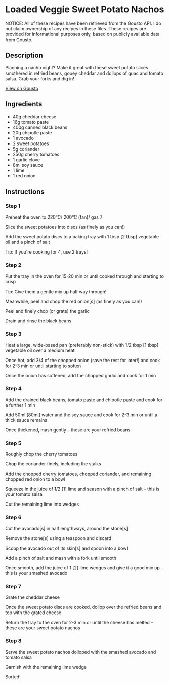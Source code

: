 # Loaded Veggie Sweet Potato Nachos

NOTICE: All of these recipes have been retrieved from the Gousto API. I do not claim ownership of any recipes in these files. These recipes are provided for informational purposes only, based on publicly available data from Gousto.

## Description

Planning a nacho night? Make it great with these sweet potato slices smothered in refried beans, gooey cheddar and dollops of guac and tomato salsa. Grab your forks and dig in!

[View on Gousto](https://www.gousto.co.uk/recipes/cookbook/loaded-veggie-sweet-potato-nachos)

## Ingredients

- 40g cheddar cheese
- 16g tomato paste
- 400g canned black beans
- 20g chipotle paste
- 1 avocado
- 2 sweet potatoes
- 5g coriander
- 250g cherry tomatoes
- 1 garlic clove
- 8ml soy sauce	
- 1 lime
- 1 red onion

## Instructions


### Step 1

Preheat the oven to 220°C/ 200°C (fan)/ gas 7

Slice the sweet potatoes into discs (as finely as you can!)

Add the sweet potato discs to a baking tray with 1 tbsp <span class="text-danger">[2 tbsp]</span> vegetable oil and a pinch of salt

Tip: If you're cooking for 4, use 2 trays!


### Step 2

Put the tray in the oven for 15-20 min or until cooked through and starting to crisp

Tip: Give them a gentle mix up half way through!

Meanwhile, peel and chop the red onion<span class="text-danger">[s]</span> (as finely as you can!)

Peel and finely chop (or grate) the garlic

Drain and rinse the black beans


### Step 3

Heat a large, wide-based pan (preferably non-stick) with 1/2 tbsp<span class="text-danger"> [1 tbsp]</span> vegetable oil over a medium heat

Once hot, add 3/4 of the chopped onion (save the rest for later!) and cook for 2-3 min or until starting to soften

Once the onion has softened, add the chopped garlic and cook for 1 min


### Step 4

Add the drained black beans, tomato paste and chipotle paste and cook for a further 1 min

Add 50ml<span class="text-danger"> [80ml]</span> water and the soy sauce and cook for 2-3 min or until a thick sauce remains

Once thickened, mash gently – these are your refried beans


### Step 5

Roughly chop the cherry tomatoes

Chop the coriander finely, including the stalks

Add the chopped cherry tomatoes, chopped coriander, and remaining chopped red onion to a bowl

Squeeze in the juice of 1/2 <span class="text-danger">[1]</span> lime and season with a pinch of salt – this is your tomato salsa

Cut the remaining lime into wedges


### Step 6

Cut the avocado<span class="text-danger">[s]</span> in half lengthways, around the stone<span class="text-danger">[s]</span>

Remove the stone<span class="text-danger">[s] </span>using a teaspoon and discard

Scoop the avocado out of its skin<span class="text-danger">[s]</span> and spoon into a bowl

Add a pinch of salt and mash with a fork until smooth

Once smooth, add the juice of 1 <span class="text-danger">[2]</span> lime wedges and give it a good mix up – this is your smashed avocado


### Step 7

Grate the cheddar cheese

Once the sweet potato discs are cooked, dollop over the refried beans and top with the grated cheese

Return the tray to the oven for 2-3 min or until the cheese has melted – these are your sweet potato nachos

### Step 8

Serve the sweet potato nachos dolloped with the smashed avocado and tomato salsa

Garnish with the remaining lime wedge

Sorted!

